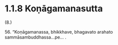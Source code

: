 # 1.1.8 Koṇāgamanasutta

(8.)

56\. “Koṇāgamanassa, bhikkhave, bhagavato arahato sammāsambuddhassa…pe… .
